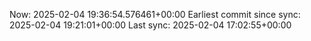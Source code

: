 Now: 2025-02-04 19:36:54.576461+00:00 Earliest commit since sync: 2025-02-04 19:21:01+00:00 Last sync: 2025-02-04 17:02:55+00:00
